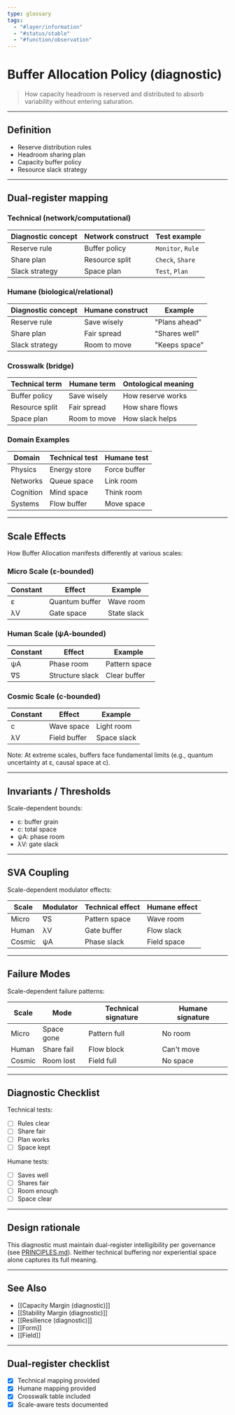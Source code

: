 ```yaml
---
type: glossary
tags:
  - "#layer/information"
  - "#status/stable"
  - "#function/observation"
---
```


# Buffer Allocation Policy (diagnostic)

> How capacity headroom is reserved and distributed to absorb variability without entering saturation.

---

## Definition

- Reserve distribution rules
- Headroom sharing plan
- Capacity buffer policy
- Resource slack strategy

---

## Dual‑register mapping

### Technical (network/computational)

| Diagnostic concept | Network construct | Test example |
|-------------------|------------------|--------------|
| Reserve rule | Buffer policy | `Monitor`, `Rule` |
| Share plan | Resource split | `Check`, `Share` |
| Slack strategy | Space plan | `Test`, `Plan` |

### Humane (biological/relational)

| Diagnostic concept | Humane construct | Example |
|-------------------|------------------|----------|
| Reserve rule | Save wisely | "Plans ahead" |
| Share plan | Fair spread | "Shares well" |
| Slack strategy | Room to move | "Keeps space" |

### Crosswalk (bridge)

| Technical term | Humane term | Ontological meaning |
|---------------|-------------|-------------------|
| Buffer policy | Save wisely | How reserve works |
| Resource split | Fair spread | How share flows |
| Space plan | Room to move | How slack helps |

### Domain Examples

| Domain | Technical test | Humane test |
|--------|---------------|-------------|
| Physics | Energy store | Force buffer |
| Networks | Queue space | Link room |
| Cognition | Mind space | Think room |
| Systems | Flow buffer | Move space |

---

## Scale Effects

How Buffer Allocation manifests differently at various scales:

### Micro Scale (ε-bounded)

| Constant | Effect | Example |
|----------|--------|---------|
| ε | Quantum buffer | Wave room |
| λV | Gate space | State slack |

### Human Scale (ψA-bounded)

| Constant | Effect | Example |
|----------|--------|---------|
| ψA | Phase room | Pattern space |
| ∇S | Structure slack | Clear buffer |

### Cosmic Scale (c-bounded)

| Constant | Effect | Example |
|----------|--------|---------|
| c | Wave space | Light room |
| λV | Field buffer | Space slack |

Note: At extreme scales, buffers face fundamental limits (e.g., quantum uncertainty at ε, causal space at c).

---

## Invariants / Thresholds

Scale-dependent bounds:
- ε: buffer grain
- c: total space
- ψA: phase room
- λV: gate slack

---

## SVA Coupling

Scale-dependent modulator effects:

| Scale | Modulator | Technical effect | Humane effect |
|-------|-----------|-----------------|---------------|
| Micro | ∇S | Pattern space | Wave room |
| Human | λV | Gate buffer | Flow slack |
| Cosmic | ψA | Phase slack | Field space |

---

## Failure Modes

Scale-dependent failure patterns:

| Scale | Mode | Technical signature | Humane signature |
|-------|------|-------------------|------------------|
| Micro | Space gone | Pattern full | No room |
| Human | Share fail | Flow block | Can't move |
| Cosmic | Room lost | Field full | No space |

---

## Diagnostic Checklist

Technical tests:
- [ ] Rules clear
- [ ] Share fair
- [ ] Plan works
- [ ] Space kept

Humane tests:
- [ ] Saves well
- [ ] Shares fair
- [ ] Room enough
- [ ] Space clear

---

## Design rationale

This diagnostic must maintain dual-register intelligibility per governance (see [PRINCIPLES.md](../../../../PRINCIPLES.md)). Neither technical buffering nor experiential space alone captures its full meaning.

---

## See Also

- [[Capacity Margin (diagnostic)]]
- [[Stability Margin (diagnostic)]]
- [[Resilience (diagnostic)]]
- [[Form]]
- [[Field]]

---

## Dual‑register checklist

- [x] Technical mapping provided
- [x] Humane mapping provided
- [x] Crosswalk table included
- [x] Scale-aware tests documented